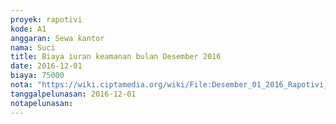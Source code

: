 ```yaml
---
proyek: rapotivi
kode: A1
anggaran: Sewa kantor
nama: Suci
title: Biaya iuran keamanan bulan Desember 2016
date: 2016-12-01
biaya: 75000
nota: "https://wiki.ciptamedia.org/wiki/File:Desember_01_2016_Rapotivi_A1_Biaya_iuran_keamanan_bulan_Desember.jpg"
tanggalpelunasan: 2016-12-01
notapelunasan:
---
```


